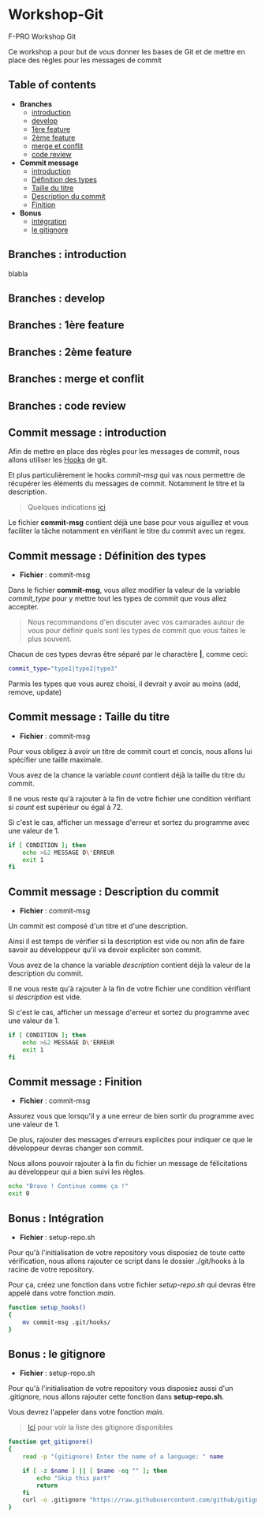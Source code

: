 Workshop-Git
======================
F-PRO Workshop Git

Ce workshop a pour but de vous donner les bases de Git et de mettre en place des règles pour les messages de commit

## **Table of contents**
  - **Branches**
    - [introduction](#branches--introduction)
    - [develop](#branches--develop)
    - [1ère feature](#branches--1ère-feature)
    - [2ème feature](#branches--2ème-feature)
    - [merge et conflit](#branches--merge-et-conflit)
    - [code review](#branches--code-review)
  - **Commit message**
    - [introduction](#commit-message--introduction)
    - [Définition des types](#commit-message--définition-des-types)
    - [Taille du titre](#commit-message--taille-du-titre)
    - [Description du commit](#commit-message--description-du-commit)
    - [Finition](#commit-message--finition)
  - **Bonus**
    - [intégration](#bonus--intégration)
    - [le gitignore](#bonus--le-gitignore)

## **Branches : introduction**

blabla

## **Branches : develop**

## **Branches : 1ère feature**

## **Branches : 2ème feature**

## **Branches : merge et conflit**

## **Branches : code review**

## **Commit message : introduction**

Afin de mettre en place des règles pour les messages de commit, nous allons utiliser les [Hooks](https://git-scm.com/book/en/v2/Customizing-Git-Git-Hooks#_git_hooks) de git.

Et plus particulièrement le hooks *commit-msg* qui vas nous permettre de récupérer les éléments du messages de commit. Notamment le titre et la description.

> Quelques indications [ici](https://gist.github.com/robertpainsi/b632364184e70900af4ab688decf6f53)

Le fichier **commit-msg** contient déjà une base pour vous aiguillez et vous faciliter la tâche notamment en vérifiant le titre du commit avec un regex.

## **Commit message : Définition des types**
- **Fichier** : commit-msg

Dans le fichier **commit-msg**, vous allez modifier la valeur de la variable *commit_type* pour y mettre tout les types de commit que vous allez accepter.

> Nous recommandons d'en discuter avec vos camarades autour de vous pour définir quels sont les types de commit que vous faites le plus souvent.

Chacun de ces types devras être séparé par le charactère **|**, comme ceci:

```sh
commit_type="type1|type2|type3"
```

Parmis les types que vous aurez choisi, il devrait y avoir au moins (add, remove, update)

## **Commit message : Taille du titre**
- **Fichier** : commit-msg

Pour vous obligez à avoir un titre de commit court et concis, nous allons lui spécifier une taille maximale.

Vous avez de la chance la variable *count* contient déjà la taille du titre du commit.

Il ne vous reste qu'à rajouter à la fin de votre fichier une condition vérifiant si *count* est supérieur ou égal à 72.

Si c'est le cas, afficher un message d'erreur et sortez du programme avec une valeur de 1.

```sh
if [ CONDITION ]; then
	echo >&2 MESSAGE D\'ERREUR
	exit 1
fi
```

## **Commit message : Description du commit**
- **Fichier** : commit-msg

Un commit est composé d'un titre et d'une description.

Ainsi il est temps de vérifier si la description est vide ou non afin de faire savoir au développeur qu'il va devoir expliciter son commit.

Vous avez de la chance la variable *description* contient déjà la valeur de la description du commit.

Il ne vous reste qu'à rajouter à la fin de votre fichier une condition vérifiant si *description* est vide.

Si c'est le cas, afficher un message d'erreur et sortez du programme avec une valeur de 1.

```sh
if [ CONDITION ]; then
	echo >&2 MESSAGE D\'ERREUR
	exit 1
fi
```

## **Commit message : Finition**
- **Fichier** : commit-msg

Assurez vous que lorsqu'il y a une erreur de bien sortir du programme avec une valeur de 1.

De plus, rajouter des messages d'erreurs explicites pour indiquer ce que le développeur devras changer son commit.

Nous allons pouvoir rajouter à la fin du fichier un message de félicitations au développeur qui a bien suivi les règles.

```sh
echo "Bravo ! Continue comme ça !"
exit 0
```

## **Bonus : Intégration**
- **Fichier** : setup-repo.sh

Pour qu'à l'initialisation de votre repository vous disposiez de toute cette vérification, nous allons rajouter ce script dans le dossier ./git/hooks à la racine de votre repository.

Pour ça, créez une fonction dans votre fichier *setup-repo.sh* qui devras être appelé dans votre fonction *main*.

```sh
function setup_hooks()
{
    mv commit-msg .git/hooks/
}
```

## **Bonus : le gitignore**
- **Fichier** : setup-repo.sh

Pour qu'à l'initialisation de votre repository vous disposiez aussi d'un .gitignore, nous allons rajouter cette fonction dans **setup-repo.sh**.

Vous devrez l'appeler dans votre fonction *main*.

> [Ici](https://github.com/github/gitignore) pour voir la liste des gitignore disponibles

```sh
function get_gitignore()
{
    read -p "(gitignore) Enter the name of a language: " name

    if [ -z $name ] || [ $name -eq "" ]; then
        echo "Skip this part"
        return
    fi
    curl -o .gitignore "https://raw.githubusercontent.com/github/gitignore/main/$name.gitignore"
}
```
